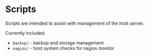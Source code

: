 # Scripts

Scripts are intended to assist with management of the host server.

Currently included:

* `backup/` - backup and storage management
* `nagios/` - host system checks for nagios monitor 